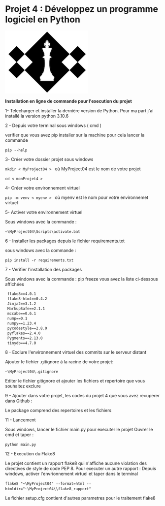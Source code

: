 # Projet 4 : Développez un programme logiciel en Python

![logo.png](logo.png)

**Installation en ligne de commande pour l'execution du projet**
  
1- Telecharger et installer la dernière version de Python.
Pour ma part j'ai installé la version python 3.10.6
		 
2 - Depuis votre terminal sous windows ( cmd )  

verifier que vous avez pip installer sur la machine
pour cela lancer la commande 

```pip --help```

3- Créer votre dossier projet sous windows
	     
```mkdir < MyProject04 > ``` où MyProject04 est le nom de votre projet

```cd < monProjet4 > ```	

4- Créer votre environnement virtuel
	  
```pip -m venv < myenv > ``` où myenv est le nom pour votre environnemet virtuel
		
5- Activer votre environnement virtuel
	    
Sous windows avec la commande :  

```~\MyProject04\Scripts\activate.bat```
		
6 - Installer les packages depuis le fichier requirements.txt
	 
sous windows avec la commande :

```pip install -r requirements.txt```

7 - Verifier l'installation des packages 
	 
 Sous windows avec la commande : pip freeze
 vous avez la liste ci-dessous affichées

     flake8==4.0.1
     flake8-html==0.4.2
     Jinja2==3.1.2
     MarkupSafe==2.1.1
     mccabe==0.6.1
     nump==0.1
     numpy==1.23.4
     pycodestyle==2.8.0
     pyflakes==2.4.0
     Pygments==2.13.0
     tinydb==4.7.0  	
     
8 - Exclure l'environnement virtuel des commits sur le serveur distant 
	
Ajouter le fichier .gitignore à la racine de votre projet:   

```~\MyProject04\.gitignore ```

Editer le fichier gitignore et ajouter les fichiers et repertoire que vous souhaitez exclure

9 - Ajouter dans votre projet, les codes du projet 4 que vous avez recuperer dans Github :
        
Le package comprend des repertoires et les fichiers

11 - Lancement 
	
Sous windows, lancer le fichier main.py pour executer le projet
Ouvrer le cmd et taper : 

```python main.py```

12 - Execution du Flake8

Le projet contient un rapport flake8 qui n'affiche aucune violation des directives de style de code PEP 8.
Pour executer un autre rapport :
Depuis windows, activer l'envrionnement virtuel et taper dans le terminal

```flake8 "~\MyProject04" --format=html --htmldir="~\MyProject04\\flake8_rapport"```

Le fichier setup.cfg contient d'autres parametres pour le traitement flake8